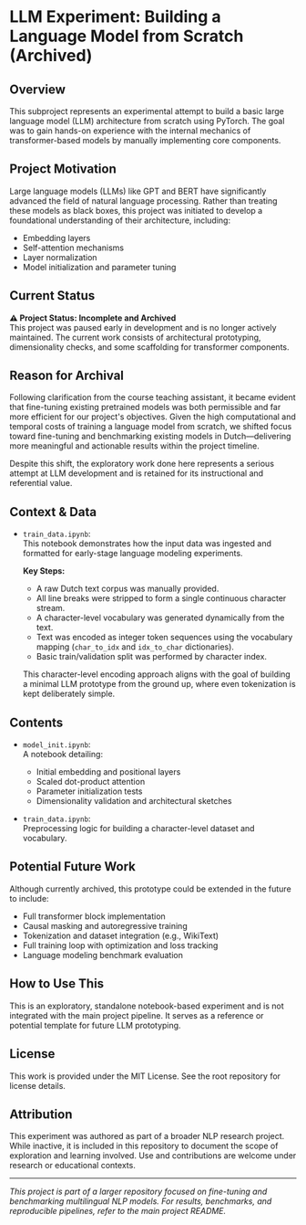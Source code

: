 # LLM Experiment: Building a Language Model from Scratch (Archived)

## Overview

This subproject represents an experimental attempt to build a basic large language model (LLM) architecture from scratch using PyTorch. The goal was to gain hands-on experience with the internal mechanics of transformer-based models by manually implementing core components.

## Project Motivation

Large language models (LLMs) like GPT and BERT have significantly advanced the field of natural language processing. Rather than treating these models as black boxes, this project was initiated to develop a foundational understanding of their architecture, including:

- Embedding layers
- Self-attention mechanisms
- Layer normalization
- Model initialization and parameter tuning

## Current Status

**⚠️ Project Status: Incomplete and Archived**  
This project was paused early in development and is no longer actively maintained. The current work consists of architectural prototyping, dimensionality checks, and some scaffolding for transformer components.

## Reason for Archival

Following clarification from the course teaching assistant, it became evident that fine-tuning existing pretrained models was both permissible and far more efficient for our project's objectives. Given the high computational and temporal costs of training a language model from scratch, we shifted focus toward fine-tuning and benchmarking existing models in Dutch—delivering more meaningful and actionable results within the project timeline.

Despite this shift, the exploratory work done here represents a serious attempt at LLM development and is retained for its instructional and referential value.

## Context & Data

- `train_data.ipynb`:  
  This notebook demonstrates how the input data was ingested and formatted for early-stage language modeling experiments.
  
  **Key Steps:**
  - A raw Dutch text corpus was manually provided.
  - All line breaks were stripped to form a single continuous character stream.
  - A character-level vocabulary was generated dynamically from the text.
  - Text was encoded as integer token sequences using the vocabulary mapping (`char_to_idx` and `idx_to_char` dictionaries).
  - Basic train/validation split was performed by character index.

  This character-level encoding approach aligns with the goal of building a minimal LLM prototype from the ground up, where even tokenization is kept deliberately simple.

## Contents

- `model_init.ipynb`:  
  A notebook detailing:
  - Initial embedding and positional layers  
  - Scaled dot-product attention  
  - Parameter initialization tests  
  - Dimensionality validation and architectural sketches  

- `train_data.ipynb`:  
  Preprocessing logic for building a character-level dataset and vocabulary.

## Potential Future Work

Although currently archived, this prototype could be extended in the future to include:
- Full transformer block implementation
- Causal masking and autoregressive training
- Tokenization and dataset integration (e.g., WikiText)
- Full training loop with optimization and loss tracking
- Language modeling benchmark evaluation

## How to Use This

This is an exploratory, standalone notebook-based experiment and is not integrated with the main project pipeline. It serves as a reference or potential template for future LLM prototyping.

## License

This work is provided under the MIT License. See the root repository for license details.

## Attribution

This experiment was authored as part of a broader NLP research project. While inactive, it is included in this repository to document the scope of exploration and learning involved. Use and contributions are welcome under research or educational contexts.

---

*This project is part of a larger repository focused on fine-tuning and benchmarking multilingual NLP models. For results, benchmarks, and reproducible pipelines, refer to the main project README.*
